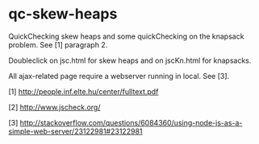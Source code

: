 # qc-skew-heaps
QuickChecking skew heaps and some quickChecking on the knapsack problem. See [1] paragraph 2.

Doubleclick on jsc.html for skew heaps and on jscKn.html for knapsacks.

All ajax-related page require a webserver running in local. See [3].

[1] http://people.inf.elte.hu/center/fulltext.pdf

[2] http://www.jscheck.org/

[3] http://stackoverflow.com/questions/6084360/using-node-js-as-a-simple-web-server/23122981#23122981

